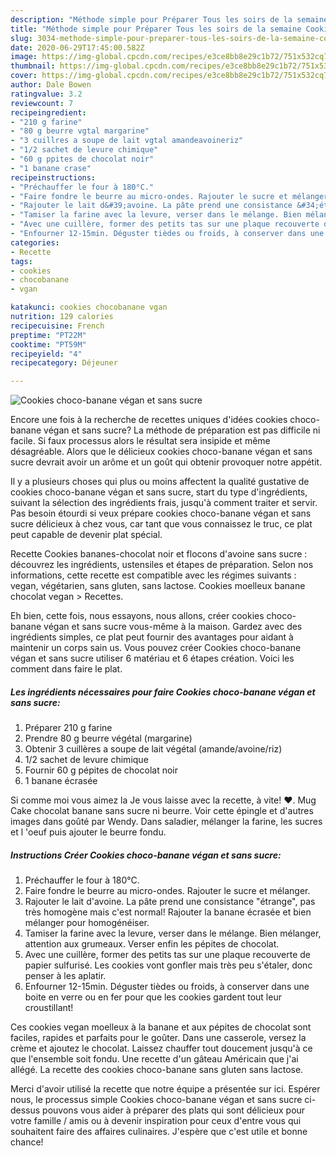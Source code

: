 ```yaml
---
description: "Méthode simple pour Préparer Tous les soirs de la semaine Cookies choco-banane végan et sans sucre"
title: "Méthode simple pour Préparer Tous les soirs de la semaine Cookies choco-banane végan et sans sucre"
slug: 3034-methode-simple-pour-preparer-tous-les-soirs-de-la-semaine-cookies-choco-banane-vegan-et-sans-sucre
date: 2020-06-29T17:45:00.582Z
image: https://img-global.cpcdn.com/recipes/e3ce8bb8e29c1b72/751x532cq70/cookies-choco-banane-vegan-et-sans-sucre-photo-principale-de-la-recette.jpg
thumbnail: https://img-global.cpcdn.com/recipes/e3ce8bb8e29c1b72/751x532cq70/cookies-choco-banane-vegan-et-sans-sucre-photo-principale-de-la-recette.jpg
cover: https://img-global.cpcdn.com/recipes/e3ce8bb8e29c1b72/751x532cq70/cookies-choco-banane-vegan-et-sans-sucre-photo-principale-de-la-recette.jpg
author: Dale Bowen
ratingvalue: 3.2
reviewcount: 7
recipeingredient:
- "210 g farine"
- "80 g beurre vgtal margarine"
- "3 cuillres a soupe de lait vgtal amandeavoineriz"
- "1/2 sachet de levure chimique"
- "60 g ppites de chocolat noir"
- "1 banane crase"
recipeinstructions:
- "Préchauffer le four à 180°C."
- "Faire fondre le beurre au micro-ondes. Rajouter le sucre et mélanger."
- "Rajouter le lait d&#39;avoine. La pâte prend une consistance &#34;étrange&#34;, pas très homogène mais c&#39;est normal! Rajouter la banane écrasée et bien mélanger pour homogénéiser."
- "Tamiser la farine avec la levure, verser dans le mélange. Bien mélanger, attention aux grumeaux. Verser enfin les pépites de chocolat."
- "Avec une cuillère, former des petits tas sur une plaque recouverte de papier sulfurisé. Les cookies vont gonfler mais très peu s&#39;étaler, donc penser à les aplatir."
- "Enfourner 12-15min. Déguster tièdes ou froids, à conserver dans une boite en verre ou en fer pour que les cookies gardent tout leur croustillant!"
categories:
- Recette
tags:
- cookies
- chocobanane
- vgan

katakunci: cookies chocobanane vgan 
nutrition: 129 calories
recipecuisine: French
preptime: "PT22M"
cooktime: "PT59M"
recipeyield: "4"
recipecategory: Déjeuner

---
```



![Cookies choco-banane végan et sans sucre](https://img-global.cpcdn.com/recipes/e3ce8bb8e29c1b72/751x532cq70/cookies-choco-banane-vegan-et-sans-sucre-photo-principale-de-la-recette.jpg)

Encore une fois à la recherche de recettes uniques d'idées cookies choco-banane végan et sans sucre? La méthode de préparation est pas difficile ni facile. Si faux processus alors le résultat sera insipide et même désagréable. Alors que le délicieux cookies choco-banane végan et sans sucre devrait avoir un arôme et un goût qui obtenir provoquer notre appétit.

Il y a plusieurs choses qui plus ou moins affectent la qualité gustative de cookies choco-banane végan et sans sucre, start du type d'ingrédients, suivant la sélection des ingrédients frais, jusqu'à comment traiter et servir. Pas besoin étourdi si veux prépare cookies choco-banane végan et sans sucre délicieux à chez vous, car tant que vous connaissez le truc, ce plat peut capable de devenir plat spécial.

Recette Cookies bananes-chocolat noir et flocons d&#39;avoine sans sucre : découvrez les ingrédients, ustensiles et étapes de préparation. Selon nos informations, cette recette est compatible avec les régimes suivants : vegan, végétarien, sans gluten, sans lactose. Cookies moelleux banane chocolat vegan &gt; Recettes.


Eh bien, cette fois, nous essayons, nous allons, créer cookies choco-banane végan et sans sucre vous-même à la maison. Gardez avec des ingrédients simples, ce plat peut fournir des avantages pour aidant à maintenir un corps sain us. Vous pouvez créer Cookies choco-banane végan et sans sucre utiliser 6 matériau et 6 étapes création. Voici les comment dans faire le plat.

<!--inarticleads1-->

##### Les ingrédients nécessaires pour faire Cookies choco-banane végan et sans sucre:

1. Préparer 210 g farine
1. Prendre 80 g beurre végétal (margarine)
1. Obtenir 3 cuillères a soupe de lait végétal (amande/avoine/riz)
1.  1/2 sachet de levure chimique
1. Fournir 60 g pépites de chocolat noir
1.  1 banane écrasée


Si comme moi vous aimez la Je vous laisse avec la recette, à vite! ♥. Mug Cake chocolat banane sans sucre ni beurre. Voir cette épingle et d&#39;autres images dans goûté par Wendy. Dans saladier, mélanger la farine, les sucres et l &#39;oeuf puis ajouter le beurre fondu. 

<!--inarticleads2-->

##### Instructions Créer Cookies choco-banane végan et sans sucre:

1. Préchauffer le four à 180°C.
1. Faire fondre le beurre au micro-ondes. Rajouter le sucre et mélanger.
1. Rajouter le lait d&#39;avoine. La pâte prend une consistance &#34;étrange&#34;, pas très homogène mais c&#39;est normal! Rajouter la banane écrasée et bien mélanger pour homogénéiser.
1. Tamiser la farine avec la levure, verser dans le mélange. Bien mélanger, attention aux grumeaux. Verser enfin les pépites de chocolat.
1. Avec une cuillère, former des petits tas sur une plaque recouverte de papier sulfurisé. Les cookies vont gonfler mais très peu s&#39;étaler, donc penser à les aplatir.
1. Enfourner 12-15min. Déguster tièdes ou froids, à conserver dans une boite en verre ou en fer pour que les cookies gardent tout leur croustillant!


Ces cookies vegan moelleux à la banane et aux pépites de chocolat sont faciles, rapides et parfaits pour le goûter. Dans une casserole, versez la crème et ajoutez le chocolat. Laissez chauffer tout doucement jusqu&#39;à ce que l&#39;ensemble soit fondu. Une recette d&#39;un gâteau Américain que j&#39;ai allégé. La recette des cookies choco-banane sans gluten sans lactose. 


Merci d'avoir utilisé la recette que notre équipe a présentée sur ici. Espérer nous, le processus simple Cookies choco-banane végan et sans sucre ci-dessus pouvons vous aider à préparer des plats qui sont délicieux pour votre famille / amis ou à devenir inspiration pour ceux d'entre vous qui souhaitent faire des affaires culinaires. J'espère que c'est utile et bonne chance!
